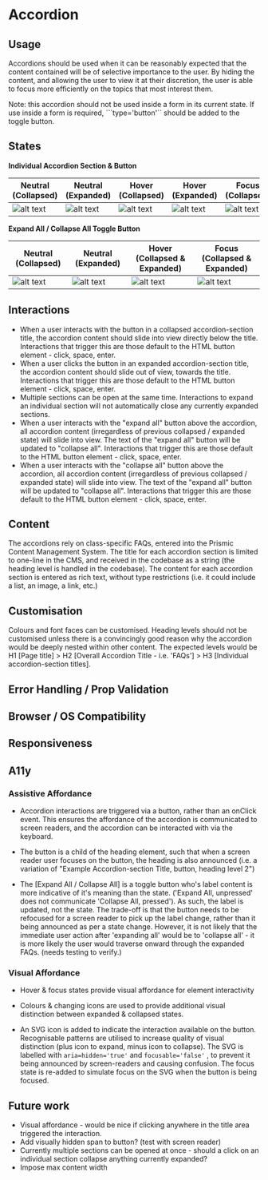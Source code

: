 # Accordion

## Usage

Accordions should be used when it can be reasonably expected that the content contained will be of selective importance to the user. By hiding the content, and allowing the user to view it at their discretion, the user is able to focus more efficiently on the topics that most interest them. 

Note: this accordion should not be used inside a form in its current state. If use inside a form is required, ```type='button'`` should be added to the toggle button. 

## States

**Individual Accordion Section & Button**

| Neutral (Collapsed)        | Neutral (Expanded)          | Hover (Collapsed)  | Hover (Expanded) | Focus (Collapsed) | Focus (Expanded) |
| ------------- |-------------| -----| --- | --- | --- |
| ![alt text](https://i.ibb.co/BNhW7bm/Screenshot-2020-06-05-at-13-35-54.png "Neutral (Collapsed)")     | ![alt text](https://i.ibb.co/m9C18KK/Screenshot-2020-06-05-at-13-36-01.png "Neutral (Expanded)") |![alt text](https://i.ibb.co/r3YvMpv/Screenshot-2020-06-05-at-13-35-20.png "Hover (Collapsed)") | ![alt text](https://i.ibb.co/0Gb3NWW/Screenshot-2020-06-05-at-13-35-13.png "Hover (Expanded)")| ![alt text](https://i.ibb.co/dfgnCqs/Screenshot-2020-06-05-at-13-35-33.png "Hover (Collapsed)") | ![alt text](https://i.ibb.co/THz2dpm/Screenshot-2020-06-05-at-13-35-39.png "Hover (Collapsed)") |


**Expand All / Collapse All Toggle  Button**

| Neutral (Collapsed)        | Neutral (Expanded)          | Hover (Collapsed & Expanded)  |  Focus (Collapsed & Expanded) | 
| ------------- |-------------| -----| --- |
| ![alt text](https://i.ibb.co/NmMb15C/Screenshot-2020-06-05-at-13-36-08.png "Neutral (Collapsed)")     | ![alt text](https://i.ibb.co/GC3zfK4/Screenshot-2020-06-05-at-13-36-22.png "Neutral (Expanded)") |![alt text](https://i.ibb.co/K72dT3b/Screenshot-2020-06-05-at-13-30-17.png "Hover (Collapsed & Expanded)") | ![alt text](https://i.ibb.co/hmxzqx1/Screenshot-2020-06-05-at-13-30-35.png "Hover (Collapsed & Expanded)")


## Interactions

- When a user interacts with the button in a collapsed accordion-section title, the accordion content should slide into view directly below the title. Interactions that trigger this are those default to the HTML button element - click, space, enter.  
- When a user clicks the button in an expanded accordion-section title, the accordion content should slide out of view, towards the title. Interactions that trigger this are those default to the HTML button element - click, space, enter. 
- Multiple sections can be open at the same time. Interactions to expand an individual section will not automatically close any currently expanded sections.
- When a user interacts with the "expand all" button above the accordion, all accordion content (irregardless of previous collapsed / expanded state) will slide into view. The text of the "expand all" button will be updated to "collapse all". Interactions that trigger this are those default to the HTML button element - click, space, enter. 
- When a user interacts with the "collapse all" button above the accordion, all accordion content (irregardless of previous collapsed / expanded state) will slide into view. The text of the "expand all" button will be updated to "collapse all". Interactions that trigger this are those default to the HTML button element - click, space, enter. 


## Content 

The accordions rely on class-specific FAQs, entered into the Prismic Content Management System. The title for each accordion section is limited to one-line in the CMS, and received in the codebase as a string (the heading level is handled in the codebase). The content for each accordion section is entered as rich text, without type restrictions (i.e. it could include a list, an image, a link, etc.)

## Customisation

Colours and font faces can be customised. Heading levels should not be customised unless there is a convincingly good reason why the accordion would be deeply nested within other content. The expected levels would be H1 [Page title] > H2 [Overall Accordion Title - i.e. 'FAQs'] > H3 [Individual accordion-section titles].

## Error Handling / Prop Validation

## Browser / OS Compatibility 

## Responsiveness 

## A11y 

### Assistive Affordance
- Accordion interactions are triggered via a button, rather than an onClick event. This ensures the affordance of the accordion is communicated to screen readers, and the accordion can be interacted with via the keyboard. 

- The button is a child of the heading element, such that when a screen reader user focuses on the button, the heading is also announced (i.e. a variation of "Example Accordion-section Title, button, heading level 2")

- The [Expand All / Collapse All] is a toggle button who's label content is more indicative of it's meaning than the state. ('Expand All, unpressed' does not communicate 'Collapse All, pressed'). As such, the label is updated, not the state. The trade-off is that the button needs to be refocused for a screen reader to pick up the label change, rather than it being announced as per a state change. However, it is not likely that the immediate user action after 'expanding all' would be to 'collapse all' - it is more likely the user would traverse onward through the expanded FAQs. (needs testing to verify.) 

### Visual Affordance
- Hover & focus states provide visual affordance for element interactivity

- Colours & changing icons are used to provide additional visual distinction between expanded & collapsed states.

- An SVG icon is added to indicate the interaction available on the button. Recognisable patterns are utilised to increase quality of visual distinction (plus icon to expand, minus icon to collapse). The SVG is labelled with ```aria=hidden='true'``` and ```focusable='false'``` , to prevent it being announced by screen-readers and causing confusion. The focus state is re-added to simulate focus on the SVG when the button is being focused. 


## Future work
- Visual affordance - would be nice if clicking anywhere in the title area triggered the interaction. 
- Add visually hidden span to button? (test with screen reader)
- Currently multiple sections can be opened at once - should a click on an individual section collapse anything currently expanded? 
- Impose max content width 
